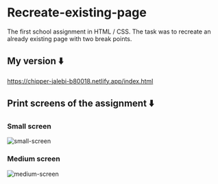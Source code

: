# Recreate-existing-page
The first school assignment in HTML / CSS. The task was to recreate an already existing page with two break points.

## My version ⬇️
https://chipper-jalebi-b80018.netlify.app/index.html

## Print screens of the assignment ⬇️

### Small screen
![small-screen](https://user-images.githubusercontent.com/93046590/174473008-ba389c8a-a11b-46f8-bbdd-df18fafbeee9.png)

### Medium screen
![medium-screen](https://user-images.githubusercontent.com/93046590/174472860-b9512a16-316a-44f5-ad4c-d5bc6b42a9e8.png)
